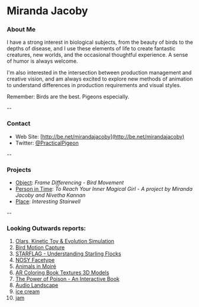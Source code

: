 # Miranda Jacoby

### About Me

I have a strong interest in biological subjects, from the beauty of birds to the depths of disease, and I use these elements of life to create fantastic creatures, new worlds, and the occasional thoughtful experience. A sense of humor is always welcome.

I'm also interested in the intersection between production management and creative vision, and am always excited to explore new methods of animation to understand differences in production requirements and visual styles.

Remember: Birds are the best. Pigeons especially.

--
### Contact

* Web Site: [http://be.net/mirandajacoby](http://be.net/mirandajacoby)
* Twitter: [@PracticalPigeon](https://twitter.com/PracticalPigeon?lang=en)

-- 
### Projects

* [Object](project1.md): *Frame Differencing - Bird Movement*
* [Person in Time](project2.md): *To Reach Your Inner Magical Girl - A project by Miranda Jacoby and Nivetha Kannan*
* [Place](project3.md): *Interesting Stairwell*

--
### Looking Outwards reports: 

1. [Olars, Kinetic Toy & Evolution Simulation](looking-outwards-01.md)
1. [Bird Motion Capture](looking-outwards-02.md) 
1. [STARFLAG - Understanding Starling Flocks](looking-outwards-03.md)
1. [NOSY Facetype](looking-outwards-04.md)
1. [Animals in Moiré](looking-outwards-05.md)
1. [AR Coloring Book Textures 3D Models](looking-outwards-06.md)
1. [The Power of Poison - An Interactive Book](looking-outwards-07.md)
1. [Audio Landscape](looking-outwards-08.md)
1. [ice cream](looking-outwards-09.md)
1. [jam](looking-outwards-10.md)
